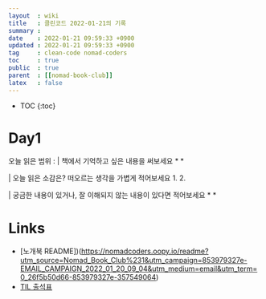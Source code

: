 ```yaml
---
layout  : wiki
title   : 클린코드 2022-01-21의 기록
summary : 
date    : 2022-01-21 09:59:33 +0900
updated : 2022-01-21 09:59:33 +0900
tag     : clean-code nomad-coders
toc     : true
public  : true
parent  : [[nomad-book-club]]
latex   : false
---
```

* TOC
{:toc}

# Day1
오늘 읽은 범위 : 
| 책에서 기억하고 싶은 내용을 써보세요
* 
* 

| 오늘 읽은 소감은? 떠오르는 생각을 가볍게 적어보세요
1. 
2. 

| 궁금한 내용이 있거나, 잘 이해되지 않는 내용이 있다면 적어보세요
* 
* 

# Links
* [노개북 README])(https://nomadcoders.oopy.io/readme?utm_source=Nomad_Book_Club%231&utm_campaign=853979327e-EMAIL_CAMPAIGN_2022_01_20_09_04&utm_medium=email&utm_term=0_26f5b50d66-853979327e-357549064)
* [TIL 출석표](https://docs.google.com/spreadsheets/d/1Cy2NOnfFDP6Y1snkd3nL5VidLDmBq8C9696iTwbc_K0/edit#gid=0)